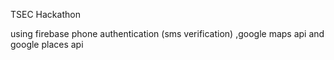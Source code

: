 TSEC Hackathon

using firebase phone authentication (sms verification) ,google maps api and google places api
